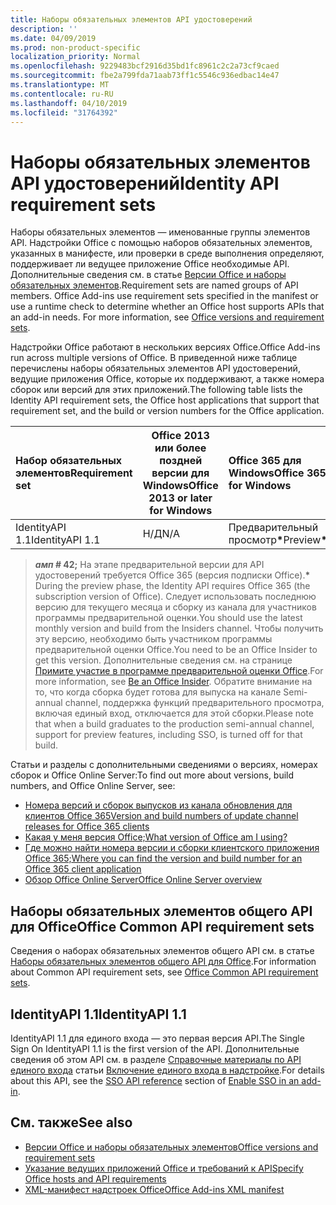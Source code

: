 ```yaml
---
title: Наборы обязательных элементов API удостоверений
description: ''
ms.date: 04/09/2019
ms.prod: non-product-specific
localization_priority: Normal
ms.openlocfilehash: 9229483bcf2916d35bd1fc8961c2c2a73cf9caed
ms.sourcegitcommit: fbe2a799fda71aab73ff1c5546c936edbac14e47
ms.translationtype: MT
ms.contentlocale: ru-RU
ms.lasthandoff: 04/10/2019
ms.locfileid: "31764392"
---
```

# <a name="identity-api-requirement-sets"></a><span data-ttu-id="aa9a0-102">Наборы обязательных элементов API удостоверений</span><span class="sxs-lookup"><span data-stu-id="aa9a0-102">Identity API requirement sets</span></span>

<span data-ttu-id="aa9a0-p101">Наборы обязательных элементов — именованные группы элементов API. Надстройки Office с помощью наборов обязательных элементов, указанных в манифесте, или проверки в среде выполнения определяют, поддерживает ли ведущее приложение Office необходимые API. Дополнительные сведения см. в статье [Версии Office и наборы обязательных элементов](/office/dev/add-ins/develop/office-versions-and-requirement-sets).</span><span class="sxs-lookup"><span data-stu-id="aa9a0-p101">Requirement sets are named groups of API members. Office Add-ins use requirement sets specified in the manifest or use a runtime check to determine whether an Office host supports APIs that an add-in needs. For more information, see [Office versions and requirement sets](/office/dev/add-ins/develop/office-versions-and-requirement-sets).</span></span>

<span data-ttu-id="aa9a0-106">Надстройки Office работают в нескольких версиях Office.</span><span class="sxs-lookup"><span data-stu-id="aa9a0-106">Office Add-ins run across multiple versions of Office.</span></span> <span data-ttu-id="aa9a0-107">В приведенной ниже таблице перечислены наборы обязательных элементов API удостоверений, ведущие приложения Office, которые их поддерживают, а также номера сборок или версий для этих приложений.</span><span class="sxs-lookup"><span data-stu-id="aa9a0-107">The following table lists the Identity API requirement sets, the Office host applications that support that requirement set, and the build or version numbers for the Office application.</span></span>

|  <span data-ttu-id="aa9a0-108">Набор обязательных элементов</span><span class="sxs-lookup"><span data-stu-id="aa9a0-108">Requirement set</span></span>  | <span data-ttu-id="aa9a0-109">Office 2013 или более поздней версии для Windows</span><span class="sxs-lookup"><span data-stu-id="aa9a0-109">Office 2013 or later for Windows</span></span> | <span data-ttu-id="aa9a0-110">Office 365 для Windows</span><span class="sxs-lookup"><span data-stu-id="aa9a0-110">Office 365 for Windows</span></span>   |  <span data-ttu-id="aa9a0-111">Office 365 для iPad</span><span class="sxs-lookup"><span data-stu-id="aa9a0-111">Office 365 for iPad</span></span>  |  <span data-ttu-id="aa9a0-112">Office 365 для Mac</span><span class="sxs-lookup"><span data-stu-id="aa9a0-112">Office 365 for Mac</span></span>  | <span data-ttu-id="aa9a0-113">Office Online</span><span class="sxs-lookup"><span data-stu-id="aa9a0-113">Office Online</span></span>  | <span data-ttu-id="aa9a0-114">SharePoint Online</span><span class="sxs-lookup"><span data-stu-id="aa9a0-114">SharePoint Online</span></span> | <span data-ttu-id="aa9a0-115">OneDrive.com</span><span class="sxs-lookup"><span data-stu-id="aa9a0-115">OneDrive.com</span></span> |<span data-ttu-id="aa9a0-116">Outlook.com и Exchange Online</span><span class="sxs-lookup"><span data-stu-id="aa9a0-116">Outlook.com & Exchange Online</span></span>|
|:-----|-----|:-----|:-----|:-----|:-----|:-----|:-----|:-----|
| <span data-ttu-id="aa9a0-117">IdentityAPI 1.1</span><span class="sxs-lookup"><span data-stu-id="aa9a0-117">IdentityAPI 1.1</span></span>  | <span data-ttu-id="aa9a0-118">Н/Д</span><span class="sxs-lookup"><span data-stu-id="aa9a0-118">N/A</span></span> | <span data-ttu-id="aa9a0-119">Предварительный просмотр<b>\*</b></span><span class="sxs-lookup"><span data-stu-id="aa9a0-119">Preview<b>\*</b></span></span> | <span data-ttu-id="aa9a0-120">Скоро</span><span class="sxs-lookup"><span data-stu-id="aa9a0-120">Coming soon</span></span> | <span data-ttu-id="aa9a0-121">Предварительный просмотр<b>\*</b></span><span class="sxs-lookup"><span data-stu-id="aa9a0-121">Preview<b>\*</b></span></span> | <span data-ttu-id="aa9a0-122">Предварительный просмотр<b>\*</b></span><span class="sxs-lookup"><span data-stu-id="aa9a0-122">Preview<b>\*</b></span></span> | <span data-ttu-id="aa9a0-123">Предварительный просмотр<b>\*</b></span><span class="sxs-lookup"><span data-stu-id="aa9a0-123">Preview<b>\*</b></span></span>| <span data-ttu-id="aa9a0-124">Скоро</span><span class="sxs-lookup"><span data-stu-id="aa9a0-124">Coming soon</span></span> | <span data-ttu-id="aa9a0-125">Скоро</span><span class="sxs-lookup"><span data-stu-id="aa9a0-125">Coming soon</span></span> |

> <span data-ttu-id="aa9a0-126">**_амп_ # 42;** На этапе предварительной версии для API удостоверений требуется Office 365 (версия подписки Office).</span><span class="sxs-lookup"><span data-stu-id="aa9a0-126">**&#42;** During the preview phase, the Identity API requires Office 365 (the subscription version of Office).</span></span> <span data-ttu-id="aa9a0-127">Следует использовать последнюю версию для текущего месяца и сборку из канала для участников программы предварительной оценки.</span><span class="sxs-lookup"><span data-stu-id="aa9a0-127">You should use the latest monthly version and build from the Insiders channel.</span></span> <span data-ttu-id="aa9a0-128">Чтобы получить эту версию, необходимо быть участником программы предварительной оценки Office.</span><span class="sxs-lookup"><span data-stu-id="aa9a0-128">You need to be an Office Insider to get this version.</span></span> <span data-ttu-id="aa9a0-129">Дополнительные сведения см. на странице [Примите участие в программе предварительной оценки Office](https://products.office.com/office-insider?tab=tab-1).</span><span class="sxs-lookup"><span data-stu-id="aa9a0-129">For more information, see [Be an Office Insider](https://products.office.com/office-insider?tab=tab-1).</span></span> <span data-ttu-id="aa9a0-130">Обратите внимание на то, что когда сборка будет готова для выпуска на канале Semi-annual channel, поддержка функций предварительного просмотра, включая единый вход, отключается для этой сборки.</span><span class="sxs-lookup"><span data-stu-id="aa9a0-130">Please note that when a build graduates to the production semi-annual channel, support for preview features, including SSO, is turned off for that build.</span></span>

<span data-ttu-id="aa9a0-131">Статьи и разделы с дополнительными сведениями о версиях, номерах сборок и Office Online Server:</span><span class="sxs-lookup"><span data-stu-id="aa9a0-131">To find out more about versions, build numbers, and Office Online Server, see:</span></span>

- [<span data-ttu-id="aa9a0-132">Номера версий и сборок выпусков из канала обновления для клиентов Office 365</span><span class="sxs-lookup"><span data-stu-id="aa9a0-132">Version and build numbers of update channel releases for Office 365 clients</span></span>](https://support.office.com/article/version-and-build-numbers-of-update-channel-releases-ae942449-1fca-4484-898b-a933ea23def7)
- [<span data-ttu-id="aa9a0-133">Какая у меня версия Office;</span><span class="sxs-lookup"><span data-stu-id="aa9a0-133">What version of Office am I using?</span></span>](https://support.office.com/article/What-version-of-Office-am-I-using-932788b8-a3ce-44bf-bb09-e334518b8b19)
- [<span data-ttu-id="aa9a0-134">Где можно найти номера версии и сборки клиентского приложения Office 365;</span><span class="sxs-lookup"><span data-stu-id="aa9a0-134">Where you can find the version and build number for an Office 365 client application</span></span>](https://support.office.com/article/version-and-build-numbers-of-update-channel-releases-ae942449-1fca-4484-898b-a933ea23def7)
- [<span data-ttu-id="aa9a0-135">Обзор Office Online Server</span><span class="sxs-lookup"><span data-stu-id="aa9a0-135">Office Online Server overview</span></span>](/officeonlineserver/office-online-server-overview)

## <a name="office-common-api-requirement-sets"></a><span data-ttu-id="aa9a0-136">Наборы обязательных элементов общего API для Office</span><span class="sxs-lookup"><span data-stu-id="aa9a0-136">Office Common API requirement sets</span></span>

<span data-ttu-id="aa9a0-137">Сведения о наборах обязательных элементов общего API см. в статье [Наборы обязательных элементов общего API для Office](office-add-in-requirement-sets.md).</span><span class="sxs-lookup"><span data-stu-id="aa9a0-137">For information about Common API requirement sets, see [Office Common API requirement sets](office-add-in-requirement-sets.md).</span></span>

## <a name="identityapi-11"></a><span data-ttu-id="aa9a0-138">IdentityAPI 1.1</span><span class="sxs-lookup"><span data-stu-id="aa9a0-138">IdentityAPI 1.1</span></span>

<span data-ttu-id="aa9a0-139">IdentityAPI 1.1 для единого входа — это первая версия API.</span><span class="sxs-lookup"><span data-stu-id="aa9a0-139">The Single Sign On IdentityAPI 1.1 is the first version of the API.</span></span> <span data-ttu-id="aa9a0-140">Дополнительные сведения об этом API см. в разделе [Справочные материалы по API единого входа](/office/dev/add-ins/develop/sso-in-office-add-ins#sso-api-reference) статьи [Включение единого входа в надстройке](/office/dev/add-ins/develop/sso-in-office-add-ins).</span><span class="sxs-lookup"><span data-stu-id="aa9a0-140">For details about this API, see the [SSO API reference](/office/dev/add-ins/develop/sso-in-office-add-ins#sso-api-reference) section of [Enable SSO in an add-in](/office/dev/add-ins/develop/sso-in-office-add-ins).</span></span>

## <a name="see-also"></a><span data-ttu-id="aa9a0-141">См. также</span><span class="sxs-lookup"><span data-stu-id="aa9a0-141">See also</span></span>

- [<span data-ttu-id="aa9a0-142">Версии Office и наборы обязательных элементов</span><span class="sxs-lookup"><span data-stu-id="aa9a0-142">Office versions and requirement sets</span></span>](/office/dev/add-ins/develop/office-versions-and-requirement-sets)
- [<span data-ttu-id="aa9a0-143">Указание ведущих приложений Office и требований к API</span><span class="sxs-lookup"><span data-stu-id="aa9a0-143">Specify Office hosts and API requirements</span></span>](/office/dev/add-ins/develop/specify-office-hosts-and-api-requirements)
- [<span data-ttu-id="aa9a0-144">XML-манифест надстроек Office</span><span class="sxs-lookup"><span data-stu-id="aa9a0-144">Office Add-ins XML manifest</span></span>](/office/dev/add-ins/develop/add-in-manifests)
